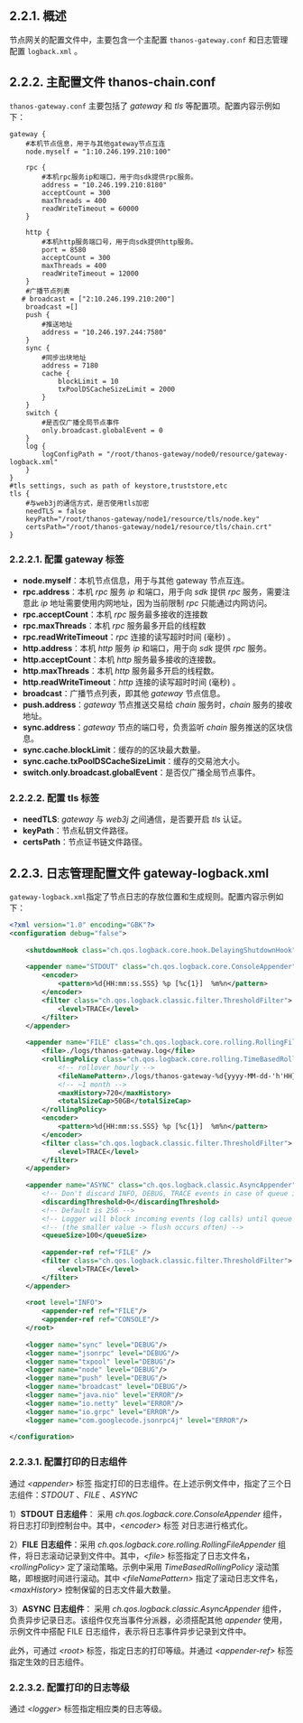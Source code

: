 ## 2.2.1. 概述 <a href="#id3.2.2-pei-zhi-yi-gai-shu" id="id3.2.2-pei-zhi-yi-gai-shu"></a>

节点网关的配置文件中，主要包含一个主配置 `thanos-gateway.conf` 和日志管理配置 `logback.xml` 。

## 2.2.2. 主配置文件 thanos-chain.conf <a href="#id3.2.2-pei-zhi-er-zhu-pei-zhi-wen-jian-thanoschain.conf" id="id3.2.2-pei-zhi-er-zhu-pei-zhi-wen-jian-thanoschain.conf"></a>

`thanos-gateway.conf` 主要包括了 *gateway* 和 *tls* 等配置项。配置内容示例如下：

```editorconfig
gateway {
    #本机节点信息，用于与其他gateway节点互连
    node.myself = "1:10.246.199.210:100"
 
    rpc {
        #本机rpc服务ip和端口，用于向sdk提供rpc服务。
        address = "10.246.199.210:8180"
        acceptCount = 300
        maxThreads = 400
        readWriteTimeout = 60000
    }
  
    http {
        #本机http服务端口号，用于向sdk提供http服务。
        port = 8580
        acceptCount = 300
        maxThreads = 400
        readWriteTimeout = 12000
    }
    #广播节点列表
   # broadcast = ["2:10.246.199.210:200"]
    broadcast =[]
    push {
        #推送地址
        address = "10.246.197.244:7580"
    }
    sync {
        #同步出块地址
        address = 7180
        cache {
            blockLimit = 10
            txPoolDSCacheSizeLimit = 2000
        }
    }
    switch {
        #是否仅广播全局节点事件
        only.broadcast.globalEvent = 0
    }
    log {
        logConfigPath = "/root/thanos-gateway/node0/resource/gateway-logback.xml"
    }
}
#tls settings, such as path of keystore,truststore,etc
tls {
    #与web3j的通信方式，是否使用tls加密
    needTLS = false
    keyPath="/root/thanos-gateway/node1/resource/tls/node.key"
    certsPath="/root/thanos-gateway/node1/resource/tls/chain.crt"
}
```

### 2.2.2.1. 配置 gateway 标签 <a href="#id3.2.2-pei-zhi-pei-zhi-gateway-biao-qian" id="id3.2.2-pei-zhi-pei-zhi-gateway-biao-qian"></a>

* **node.myself**：本机节点信息，用于与其他 gateway 节点互连。
* **rpc.address**：本机 *rpc* 服务 *ip* 和端口，用于向 *sdk* 提供 *rpc* 服务，需要注意此 *ip* 地址需要使用内网地址，因为当前限制 *rpc* 只能通过内网访问。
* **rpc.acceptCount**：本机 *rpc* 服务最多接收的连接数
* **rpc.maxThreads**：本机 *rpc* 服务最多开启的线程数
* **rpc.readWriteTimeout**：*rpc* 连接的读写超时时间 (毫秒) 。
* **http.address**：本机 *http* 服务 *ip* 和端口，用于向 *sdk* 提供 *rpc* 服务。
* **http.acceptCount**：本机 *http* 服务最多接收的连接数。
* **http.maxThreads**：本机 *http* 服务最多开启的线程数。
* **http.readWriteTimeout**：*http* 连接的读写超时时间 (毫秒) 。
* **broadcast**：广播节点列表，即其他 *gateway* 节点信息。
* **push.address**：*gateway* 节点推送交易给 *chain* 服务时，*chain* 服务的接收地址。
* **sync.address**：*gateway* 节点的端口号，负责监听 *chain* 服务推送的区块信息。
* **sync.cache.blockLimit**：缓存的的区块最大数量。
* **sync.cache.txPoolDSCacheSizeLimit**：缓存的交易池大小。
* **switch.only.broadcast.globalEvent**：是否仅广播全局节点事件。

### 2.2.2.2. 配置 tls 标签 <a href="#id3.2.2-pei-zhi-pei-zhi-tls-biao-qian" id="id3.2.2-pei-zhi-pei-zhi-tls-biao-qian"></a>

* **needTLS**: *gateway* 与 *web3j* 之间通信，是否要开启 *tls* 认证。
* **keyPath**：节点私钥文件路径。
* **certsPath**：节点证书链文件路径。

## 2.2.3. 日志管理配置文件 gateway-logback.xml <a href="#id3.2.2-pei-zhi-san-ri-zhi-guan-li-pei-zhi-wen-jian-logback.xml" id="id3.2.2-pei-zhi-san-ri-zhi-guan-li-pei-zhi-wen-jian-logback.xml"></a>

`gateway-logback.xml`指定了节点日志的存放位置和生成规则。配置内容示例如下：

```xml
<?xml version="1.0" encoding="GBK"?>
<configuration debug="false">
 
    <shutdownHook class="ch.qos.logback.core.hook.DelayingShutdownHook"/>
 
    <appender name="STDOUT" class="ch.qos.logback.core.ConsoleAppender">
        <encoder>
            <pattern>%d{HH:mm:ss.SSS} %p [%c{1}]  %m%n</pattern>
        </encoder>
        <filter class="ch.qos.logback.classic.filter.ThresholdFilter">
            <level>TRACE</level>
        </filter>
    </appender>
 
    <appender name="FILE" class="ch.qos.logback.core.rolling.RollingFileAppender">
        <file>./logs/thanos-gateway.log</file>
        <rollingPolicy class="ch.qos.logback.core.rolling.TimeBasedRollingPolicy">
            <!-- rollover hourly -->
            <fileNamePattern>./logs/thanos-gateway-%d{yyyy-MM-dd-'h'HH}.log</fileNamePattern>
            <!-- ~1 month -->
            <maxHistory>720</maxHistory>
            <totalSizeCap>50GB</totalSizeCap>
        </rollingPolicy>
        <encoder>
            <pattern>%d{HH:mm:ss.SSS} %p [%c{1}]  %m%n</pattern>
        </encoder>
        <filter class="ch.qos.logback.classic.filter.ThresholdFilter">
            <level>TRACE</level>
        </filter>
    </appender>
 
    <appender name="ASYNC" class="ch.qos.logback.classic.AsyncAppender">
        <!-- Don't discard INFO, DEBUG, TRACE events in case of queue is 80% full -->
        <discardingThreshold>0</discardingThreshold>
        <!-- Default is 256 -->
        <!-- Logger will block incoming events (log calls) until queue will free some space -->
        <!-- (the smaller value -> flush occurs often) -->
        <queueSize>100</queueSize>
 
        <appender-ref ref="FILE" />
        <filter class="ch.qos.logback.classic.filter.ThresholdFilter">
            <level>TRACE</level>
        </filter>
    </appender>
 
    <root level="INFO">
        <appender-ref ref="FILE"/>
        <appender-ref ref="CONSOLE"/>
    </root>
 
    <logger name="sync" level="DEBUG"/>
    <logger name="jsonrpc" level="DEBUG"/>
    <logger name="txpool" level="DEBUG"/>
    <logger name="node" level="DEBUG"/>
    <logger name="push" level="DEBUG"/>
    <logger name="broadcast" level="DEBUG"/>
    <logger name="java.nio" level="ERROR"/>
    <logger name="io.netty" level="ERROR"/>
    <logger name="io.grpc" level="ERROR"/>
    <logger name="com.googlecode.jsonrpc4j" level="ERROR"/>
 
</configuration>
```

### 2.2.3.1. 配置打印的日志组件 <a href="#id3.2.2-pei-zhi-pei-zhi-da-yin-de-ri-zhi-zu-jian" id="id3.2.2-pei-zhi-pei-zhi-da-yin-de-ri-zhi-zu-jian"></a>

通过 *\<appender>* 标签 指定打印的日志组件。在上述示例文件中，指定了三个日志组件：*STDOUT* 、*FILE* 、*ASYNC*

1）**STDOUT 日志组件**： 采用 *ch.qos.logback.core.ConsoleAppender* 组件，将日志打印到控制台中。其中，*\<encoder>* 标签 对日志进行格式化。

2）**FILE 日志组件**：采用 *ch.qos.logback.core.rolling.RollingFileAppender* 组件，将日志滚动记录到文件中。其中，*\<file>* 标签指定了日志文件名，*\<rollingPolicy>* 定了滚动策略。示例中采用 *TimeBasedRollingPolicy* 滚动策略，即根据时间进行滚动。其中 *\<fileNamePattern>* 指定了滚动日志文件名，*\<maxHistory>* 控制保留的日志文件最大数量。

3）**ASYNC 日志组件**： 采用 *ch.qos.logback.classic.AsyncAppender* 组件，负责异步记录日志。该组件仅充当事件分派器，必须搭配其他 *appender* 使用，示例文件中搭配 FILE 日志组件，表示将日志事件异步记录到文件中。

此外，可通过 *\<root>* 标签，指定日志的打印等级。并通过 *\<appender-ref>* 标签指定生效的日志组件。

### 2.2.3.2. 配置打印的日志等级 <a href="#id3.2.2-pei-zhi-pei-zhi-da-yin-de-ri-zhi-deng-ji" id="id3.2.2-pei-zhi-pei-zhi-da-yin-de-ri-zhi-deng-ji"></a>

通过 *\<logger>* 标签指定相应类的日志等级。